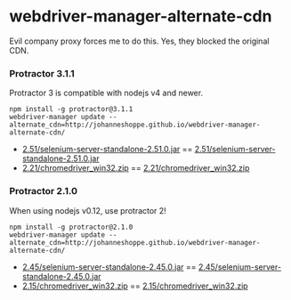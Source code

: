 # webdriver-manager-alternate-cdn

Evil company proxy forces me to do this.
Yes, they blocked the original CDN.

### Protractor 3.1.1
Protractor 3 is compatible with nodejs v4 and newer.

```
npm install -g protractor@3.1.1
webdriver-manager update --alternate_cdn=http://johanneshoppe.github.io/webdriver-manager-alternate-cdn/
```

* [2.51/selenium-server-standalone-2.51.0.jar](https://selenium-release.storage.googleapis.com/2.51/selenium-server-standalone-2.51.0.jar) == [2.51/selenium-server-standalone-2.51.0.jar](http://johanneshoppe.github.io/webdriver-manager-alternate-cdn/2.51/selenium-server-standalone-2.51.0.jar)
* [2.21/chromedriver_win32.zip](https://chromedriver.storage.googleapis.com/2.21/chromedriver_win32.zip) == [2.21/chromedriver_win32.zip](http://johanneshoppe.github.io/webdriver-manager-alternate-cdn/2.21/chromedriver_win32.zip)


### Protractor 2.1.0
When using nodejs v0.12, use protractor 2!

```
npm install -g protractor@2.1.0
webdriver-manager update --alternate_cdn=http://johanneshoppe.github.io/webdriver-manager-alternate-cdn/
```

* [2.45/selenium-server-standalone-2.45.0.jar](https://selenium-release.storage.googleapis.com/2.45/selenium-server-standalone-2.45.0.jar) == [2.45/selenium-server-standalone-2.45.0.jar](http://johanneshoppe.github.io/webdriver-manager-alternate-cdn/2.45/selenium-server-standalone-2.45.0.jar)
* [2.15/chromedriver_win32.zip](https://chromedriver.storage.googleapis.com/2.15/chromedriver_win32.zip) == [2.15/chromedriver_win32.zip](http://johanneshoppe.github.io/webdriver-manager-alternate-cdn/2.15/chromedriver_win32.zip)